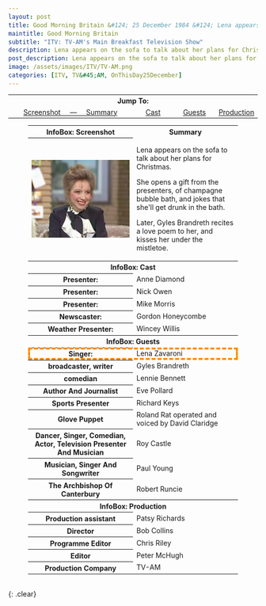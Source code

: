 ```yaml
---
layout: post
title: Good Morning Britain &#124; 25 December 1984 &#124; Lena appears on the sofa to talk about her plans for Christmas.
maintitle: Good Morning Britain
subtitle: "ITV: TV-AM's Main Breakfast Television Show"
description: Lena appears on the sofa to talk about her plans for Christmas.
post_description: Lena appears on the sofa to talk about her plans for Christmas.
image: /assets/images/ITV/TV-AM.png
categories: [ITV, TV&#45;AM, OnThisDay25December]
---
```


<table>
<tr align="center">
<th colspan="5">Jump To:</th>
</tr>

<tr align="center">
<td style="width:50%;"><a href="#infobox1">Screenshot &nbsp;&nbsp;&nbsp; &#8212; &nbsp;&nbsp;&nbsp; Summary</a></td>
<td style="width:16.66%;"><a href="#infobox2">Cast</a></td>
<td style="width:16.67%;"><a href="#infobox3">Guests</a></td>
<td style="width:16.66%;"><a href="#infobox4">Production</a></td>
</tr>
</table>

<figure class="fig3">
<table>
<tr id="infobox1"><th>InfoBox: Screenshot</th><th>Summary</th></tr>
<tr><th class="top" style="width:50%;"><img src="/assets/images/ITV/TV-AM.png" class="full-width" /></th>
<td class="top">
<p>Lena appears on the sofa to talk about her plans for Christmas.</p>
<p>She opens a gift from the presenters, of champagne bubble bath, and jokes that she'll get drunk in the bath.</p>
<p>Later, Gyles Brandreth recites a love poem to her, and kisses her under the mistletoe.</p>
</td></tr>
<tr id="infobox2" class="split"><th colspan="2">InfoBox: Cast</th></tr>
<tr><th style="width:25%;">Presenter:</th> <td>Anne Diamond</td></tr>
<tr><th>Presenter:</th><td>Nick Owen</td></tr>
<tr><th>Presenter:</th><td>Mike Morris</td></tr>
<tr><th>Newscaster:</th><td>Gordon Honeycombe</td></tr>
<tr><th>Weather Presenter:</th><td>Wincey Willis</td></tr>
<tr id="infobox3" class="split"><th colspan="2">InfoBox: Guests</th></tr>
<tr style="outline: 4px dashed darkorange; outline-offset: -4px;" id="lz"><th>Singer:</th><td>Lena Zavaroni</td></tr>
<tr><th>broadcaster, writer</th><td>Gyles Brandreth</td></tr>
<tr><th>comedian</th><td>Lennie Bennett</td></tr>
<tr><th>Author And Journalist</th><td>Eve Pollard</td></tr>
<tr><th>Sports Presenter</th><td>Richard Keys</td></tr>
<tr><th>Glove Puppet</th><td class="whitespace">Roland Rat
operated and voiced by David Claridge</td></tr>
<tr><th>Dancer, Singer, Comedian, Actor, Television Presenter And Musician</th><td>Roy Castle</td></tr>
<tr><th>Musician, Singer And Songwriter</th><td>Paul Young</td></tr>
<tr><th>The Archbishop Of Canterbury</th><td>Robert Runcie</td></tr>
<tr id="infobox4" class="split"><th colspan="2">InfoBox: Production</th></tr>
<tr><th>Production assistant</th><td>Patsy Richards</td></tr>
<tr><th>Director</th><td>Bob Collins</td></tr>
<tr><th>Programme Editor</th><td>Chris Riley</td></tr>
<tr><th>Editor</th><td>Peter McHugh</td></tr>
<tr><th>Production Company</th><td>TV-AM</td></tr>
</table>
</figure>

<br />{: .clear}

<style>
#infobox2, #infobox3, #infobox4 {scroll-margin-top:-3px;}
</style>

